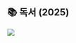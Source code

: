 ## 📚 독서 (2025)
<img src="https://raw.githubusercontent.com/ghtjr410/reading-timeline/main/reading_timeline.svg">
